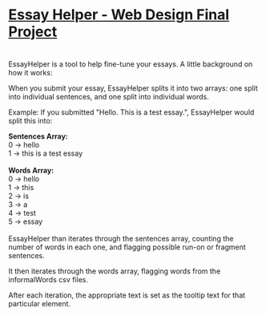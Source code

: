 # <a href="https://abeard1.w3.uvm.edu/cs008/FinalProject/form.php">Essay Helper - Web Design Final Project</a>
# 

EssayHelper is a tool to help fine-tune your essays. A little background on how it works:

When you submit your essay, EssayHelper splits it into two arrays: one split into individual sentences, and one split into individual words.

Example: If you submitted "Hello. This is a test essay.", EssayHelper would split this into:

<strong>Sentences Array: </strong><br>
0 -> hello <br>
1 -> this is a test essay <br><br>
<strong>Words Array: </strong> <br>
0 -> hello <br>
1 -> this <br>
2 -> is <br>
3 -> a <br>
4 -> test <br>
5 -> essay <br><br>
EssayHelper than iterates through the sentences array, counting the number of words in each one, and flagging possible run-on or fragment sentences.

It then iterates through the words array, flagging words from the informalWords csv files.

After each iteration, the appropriate text is set as the tooltip text for that particular element.

